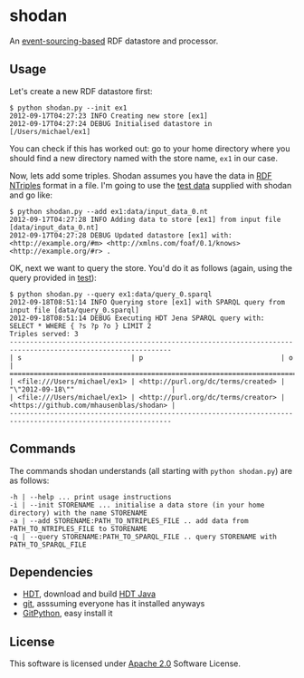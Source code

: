 # shodan

An [event-sourcing-based](http://martinfowler.com/eaaDev/EventSourcing.html) RDF datastore and processor.

## Usage

Let's create a new RDF datastore first:

	$ python shodan.py --init ex1
	2012-09-17T04:27:23 INFO Creating new store [ex1]
	2012-09-17T04:27:24 DEBUG Initialised datastore in [/Users/michael/ex1]
	
You can check if this has worked out: go to your home directory where you should find a new directory named with the store name, `ex1` in our case.

Now, lets add some triples. Shodan assumes you have the data in [RDF NTriples](http://www.w3.org/TR/rdf-testcases/#ntriples "RDF Test Cases") format in a file. I'm going to use the [test data](https://github.com/mhausenblas/shodan/tree/master/data) supplied with shodan and go like:

	$ python shodan.py --add ex1:data/input_data_0.nt
	2012-09-17T04:27:28 INFO Adding data to store [ex1] from input file [data/input_data_0.nt]
	2012-09-17T04:27:28 DEBUG Updated datastore [ex1] with:
	<http://example.org/#m> <http://xmlns.com/foaf/0.1/knows> <http://example.org/#r> .

OK, next we want to query the store. You'd do it as follows (again, using the query provided in [test](https://github.com/mhausenblas/shodan/tree/master/data)):

	$ python shodan.py --query ex1:data/query_0.sparql 
	2012-09-18T08:51:14 INFO Querying store [ex1] with SPARQL query from input file [data/query_0.sparql]
	2012-09-18T08:51:14 DEBUG Executing HDT Jena SPARQL query with:
	SELECT * WHERE { ?s ?p ?o } LIMIT 2
	Triples served: 3
	--------------------------------------------------------------------------------------------------------------
	| s                           | p                                  | o                                       |
	==============================================================================================================
	| <file:///Users/michael/ex1> | <http://purl.org/dc/terms/created> | "\"2012-09-18\""                        |
	| <file:///Users/michael/ex1> | <http://purl.org/dc/terms/creator> | <https://github.com/mhausenblas/shodan> |
	--------------------------------------------------------------------------------------------------------------

## Commands

The commands shodan understands (all starting with `python shodan.py`) are as follows:

	-h | --help ... print usage instructions
	-i | --init STORENAME ... initialise a data store (in your home directory) with the name STORENAME
	-a | --add STORENAME:PATH_TO_NTRIPLES_FILE .. add data from PATH_TO_NTRIPLES_FILE to STORENAME
	-q | --query STORENAME:PATH_TO_SPARQL_FILE .. query STORENAME with PATH_TO_SPARQL_FILE


## Dependencies

* [HDT](http://www.rdfhdt.org/), download and build [HDT Java](http://code.google.com/p/hdt-java/)
* [git](http://git-scm.com/), asssuming everyone has it installed anyways
* [GitPython](https://github.com/gitpython-developers/GitPython), easy install it

## License

This software is licensed under [Apache 2.0](http://www.apache.org/licenses/LICENSE-2.0.html) Software License.